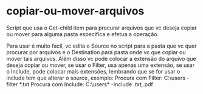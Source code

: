 # copiar-ou-mover-arquivos

Script que usa o Get-child item para procurar arquivos que vc deseja copiar ou mover para alguma pasta especifica e efetua a operação.

Para usar é muito facil, vc edita o Source no script para a pasta que vc quer procurar por arquivos e o Destination para pasta onde vc que copiar ou mover tais arquivos.
Além disso vc pode colocar a extensão do arquivo que deseja copiar ou mover, se usar o Filter, usa apenas uma extensão, se usar o Include, pode colocar mais extensões, lembrando que se for usar o include tem que alterar o source, exemplo:
Procura com Filter: C:\users -filter *.txt
Procura com Include: C:\users\* -Include *.txt,*.pdf